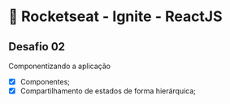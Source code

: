 # :rocket: Rocketseat - Ignite - ReactJS
## Desafio 02
Componentizando a aplicação
 - [x] Componentes;
 - [x] Compartilhamento de estados de forma hierárquica;
